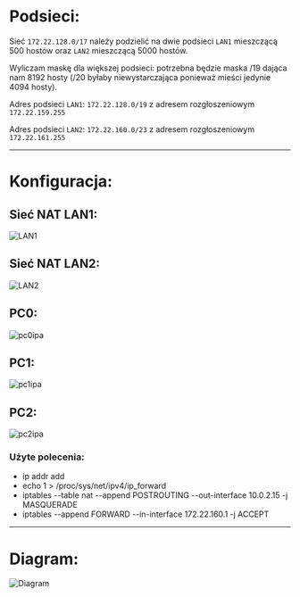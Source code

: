# Podsieci:
Sieć ```172.22.128.0/17``` należy podzielić na dwie podsieci ```LAN1``` mieszczącą 500 hostów oraz ```LAN2``` mieszczącą 5000 hostów.

Wyliczam maskę dla większej podsieci: potrzebna będzie maska /19 dająca nam 8192 hosty (/20 byłaby niewystarczająca ponieważ mieści jedynie 4094 hosty).

Adres podsieci ```LAN1```: ```172.22.128.0/19``` z adresem rozgłoszeniowym ```172.22.159.255```

Adres podsieci ```LAN2```: ```172.22.160.0/23``` z adresem rozgłoszeniowym ```172.22.161.255```

---

# Konfiguracja:

## Sieć NAT LAN1:
![LAN1](lan1.png)

## Sieć NAT LAN2:
![LAN2](lan2.png)

## PC0: 
![pc0ipa](pc0ipa.png)

## PC1:
![pc1ipa](pc1ipa.png)

## PC2:
![pc2ipa](pc2ipa.png)

### Użyte polecenia:
- ip addr add
- echo 1 > /proc/sys/net/ipv4/ip_forward
- iptables --table nat --append POSTROUTING --out-interface 10.0.2.15 -j MASQUERADE
- iptables --append FORWARD --in-interface 172.22.160.1 -j ACCEPT

---
# Diagram:
![Diagram](Diagram_zadanie8.png)
